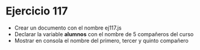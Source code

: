 # Ejercicio 117

* Crear un documento con el nombre ej117.js
* Declarar la variable **alumnos** con el nombre de 5 compañeros del curso
* Mostrar en consola el nombre del primero, tercer y quinto compañero

